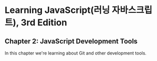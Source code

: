 # Learning JavaScript(러닝 자바스크립트), 3rd Edition
## Chapter 2: JavaScript Development Tools

In this chapter we're learning about Git and other
development tools.